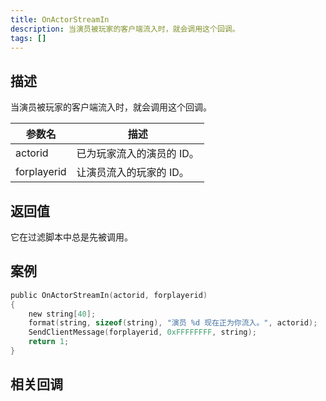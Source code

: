 ```yaml
---
title: OnActorStreamIn
description: 当演员被玩家的客户端流入时，就会调用这个回调。
tags: []
---
```


<VersionWarnCN name='回调' version='SA-MP 0.3.7' />

## 描述

当演员被玩家的客户端流入时，就会调用这个回调。

| 参数名      | 描述                      |
| ----------- | ------------------------- |
| actorid     | 已为玩家流入的演员的 ID。 |
| forplayerid | 让演员流入的玩家的 ID。   |

## 返回值

它在过滤脚本中总是先被调用。

## 案例

```c
public OnActorStreamIn(actorid, forplayerid)
{
    new string[40];
    format(string, sizeof(string), "演员 %d 现在正为你流入。", actorid);
    SendClientMessage(forplayerid, 0xFFFFFFFF, string);
    return 1;
}
```

## 相关回调

<TipNPCCallbacksCNs />
